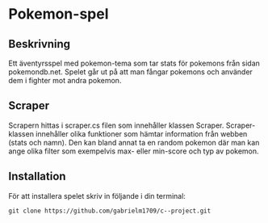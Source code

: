 # Pokemon-spel 
## Beskrivning
Ett äventyrsspel med pokemon-tema som tar stats för pokemons från sidan pokemondb.net. Spelet går ut på att man fångar pokemons och använder dem i fighter mot andra pokemon.    

## Scraper 
Scrapern hittas i scraper.cs filen som innehåller klassen Scraper. Scraper-klassen innehåller olika funktioner som hämtar information från webben (stats och namn). Den kan bland annat ta en random pokemon där man kan ange olika filter som exempelvis max- eller min-score och typ av pokemon.    

## Installation
För att installera spelet skriv in följande i din terminal: 
```
git clone https://github.com/gabrielm1709/c--project.git
```


